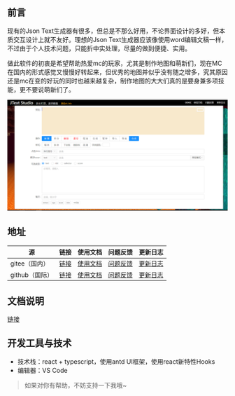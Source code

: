 ## 前言

现有的Json Text生成器有很多，但总是不那么好用，不论界面设计的多好，但本质交互设计上就不友好。理想的Json Text生成器应该像使用word编辑文稿一样，不过由于个人技术问题，只能折中实处理，尽量的做到便捷、实用。

做此软件的初衷是希望帮助热爱mc的玩家，尤其是制作地图和萌新们，现在MC在国内的形式感觉又慢慢好转起来，但优秀的地图并似乎没有随之增多，究其原因还是mc在变的好玩的同时也越来越复杂，制作地图的大大们真的是要身兼多项技能，更不要说萌新们了。

![1596457004874](assets/1596457004874.png)

## 地址
| 源             | 链接                                          | 使用文档                                           | 问题反馈                                                  | 更新日志                                                     |
| -------------- | --------------------------------------------- | -------------------------------------------------- | --------------------------------------------------------- | ------------------------------------------------------------ |
| gitee（国内）  | [链接](http://hans000.gitee.io/jtext-studio/) | [使用文档](https://gitee.com/hans000/JText-Studio) | [问题反馈](https://gitee.com/hans000/JText-Studio/issues) | [更新日志](https://gitee.com/hans000/JText-Studio/blob/master/log.md) |
| github（国际） | [链接](https://haima16.github.io/mc-jtext/)   | [使用文档](https://github.com/haima16/mc-jtext)    | [问题反馈](https://github.com/haima16/mc-jtext/issues)    | [更新日志](https://github.com/haima16/mc-jtext/blob/master/log.md) |



## 文档说明

[链接](https://github.com/haima16/mc-jtext/docs.md)



## 开发工具与技术

- 技术栈：react + typescript，使用antd UI框架，使用react新特性Hooks
- 编辑器：VS Code

> 如果对你有帮助，不妨支持一下我哦~